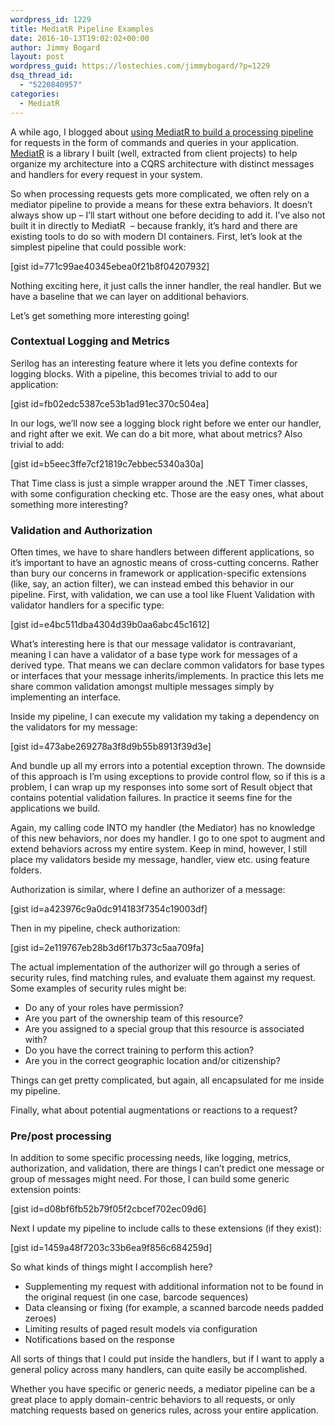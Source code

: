 ```yaml
---
wordpress_id: 1229
title: MediatR Pipeline Examples
date: 2016-10-13T19:02:02+00:00
author: Jimmy Bogard
layout: post
wordpress_guid: https://lostechies.com/jimmybogard/?p=1229
dsq_thread_id:
  - "5220840957"
categories:
  - MediatR
---
```

A while ago, I blogged about [using MediatR to build a processing pipeline](https://lostechies.com/jimmybogard/2014/09/09/tackling-cross-cutting-concerns-with-a-mediator-pipeline/) for requests in the form of commands and queries in your application. [MediatR](https://github.com/jbogard/mediatr) is a library I built (well, extracted from client projects) to help organize my architecture into a CQRS architecture with distinct messages and handlers for every request in your system.

So when processing requests gets more complicated, we often rely on a mediator pipeline to provide a means for these extra behaviors. It doesn’t always show up – I’ll start without one before deciding to add it. I’ve also not built it in directly to MediatR&nbsp; &#8211; because frankly, it’s hard and there are existing tools to do so with modern DI containers. First, let’s look at the simplest pipeline that could possible work:

[gist id=771c99ae40345ebea0f21b8f04207932]

Nothing exciting here, it just calls the inner handler, the real handler. But we have a baseline that we can layer on additional behaviors.

Let’s get something more interesting going!

### Contextual Logging and Metrics

Serilog has an interesting feature where it lets you define contexts for logging blocks. With a pipeline, this becomes trivial to add to our application:

[gist id=fb02edc5387ce53b1ad91ec370c504ea]

In our logs, we’ll now see a logging block right before we enter our handler, and right after we exit. We can do a bit more, what about metrics? Also trivial to add:

[gist id=b5eec3ffe7cf21819c7ebbec5340a30a]

That Time class is just a simple wrapper around the .NET Timer classes, with some configuration checking etc. Those are the easy ones, what about something more interesting?

### Validation and Authorization

Often times, we have to share handlers between different applications, so it’s important to have an agnostic means of cross-cutting concerns. Rather than bury our concerns in framework or application-specific extensions (like, say, an action filter), we can instead embed this behavior in our pipeline. First, with validation, we can use a tool like Fluent Validation with validator handlers for a specific type:

[gist id=e4bc511dba4304d39b0aa6abc45c1612]

What’s interesting here is that our message validator is contravariant, meaning I can have a validator of a base type work for messages of a derived type. That means we can declare common validators for base types or interfaces that your message inherits/implements. In practice this lets me share common validation amongst multiple messages simply by implementing an interface.

Inside my pipeline, I can execute my validation my taking a dependency on the validators for my message:

[gist id=473abe269278a3f8d9b55b8913f39d3e]

And bundle up all my errors into a potential exception thrown. The downside of this approach is I’m using exceptions to provide control flow, so if this is a problem, I can wrap up my responses into some sort of Result object that contains potential validation failures. In practice it seems fine for the applications we build.

Again, my calling code INTO my handler (the Mediator) has no knowledge of this new behaviors, nor does my handler. I go to one spot to augment and extend behaviors across my entire system. Keep in mind, however, I still place my validators beside my message, handler, view etc. using feature folders.

Authorization is similar, where I define an authorizer of a message:

[gist id=a423976c9a0dc914183f7354c19003df]

Then in my pipeline, check authorization:

[gist id=2e119767eb28b3d6f17b373c5aa709fa]

The actual implementation of the authorizer will go through a series of security rules, find matching rules, and evaluate them against my request. Some examples of security rules might be:

  * Do any of your roles have permission?
  * Are you part of the ownership team of this resource?
  * Are you assigned to a special group that this resource is associated with?
  * Do you have the correct training to perform this action?
  * Are you in the correct geographic location and/or citizenship?

Things can get pretty complicated, but again, all encapsulated for me inside my pipeline.

Finally, what about potential augmentations or reactions to a request?

### Pre/post processing

In addition to some specific processing needs, like logging, metrics, authorization, and validation, there are things I can’t predict one message or group of messages might need. For those, I can build some generic extension points:

[gist id=d08bf6fb52b79f05f2cbcef702ec09d6]

Next I update my pipeline to include calls to these extensions (if they exist):

[gist id=1459a48f7203c33b6ea9f856c684259d]

So what kinds of things might I accomplish here?

  * Supplementing my request with additional information not to be found in the original request (in one case, barcode sequences)
  * Data cleansing or fixing (for example, a scanned barcode needs padded zeroes)
  * Limiting results of paged result models via configuration
  * Notifications based on the response

All sorts of things that I could put inside the handlers, but if I want to apply a general policy across many handlers, can quite easily be accomplished.

Whether you have specific or generic needs, a mediator pipeline can be a great place to apply domain-centric behaviors to all requests, or only matching requests based on generics rules, across your entire application.